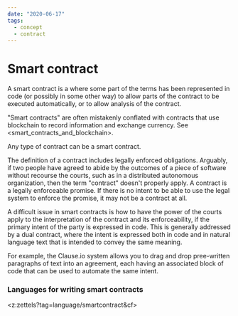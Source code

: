 ```yaml
---
date: "2020-06-17"
tags:
  - concept
  - contract
---
```


# Smart contract

A smart contract is a <contract> where some part of the
terms has been represented in code (or possibly in
some other way) to allow parts of the
contract to be executed automatically, or to allow
analysis of the contract.

"Smart contracts" are often mistakenly conflated with contracts that
use blockchain to record information and exchange currency. See <smart_contracts_and_blockchain>.

Any type of contract can be a smart contract.

The definition of a contract includes legally enforced
obligations. Arguably, if two people have agreed to abide by the outcomes of a piece of software without recourse the courts,
such as in a distributed autonomous organization, then
the term "contract" doesn't properly apply. A contract
is a legally enforceable promise. If there is no intent
to be able to use the legal system to enforce the promise,
it may not be a contract at all.

A difficult issue in smart contracts is how to have the
power of the courts apply to the interpretation of the
contract and its enforceability, if the primary intent
of the party is expressed in code. This is generally
addressed by a dual contract, where the intent is
expressed both in code and in natural language text that is intended to
convey the same meaning.

For example, the Clause.io system allows you to drag and
drop pree-written paragraphs of text into an agreement,
each having an associated block of code that can be used
to automate the same intent.

### Languages for writing smart contracts

<z:zettels?tag=language/smartcontract&cf>

